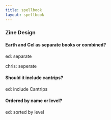 ```yaml
---
title: spellbook
layout: spellbook
---
```


### Zine Design

#### Earth and Cel as separate books or combined? 

ed: separate 

chris: seperate

#### Should it include cantrips? 

ed: include Cantrips

####  Ordered by name or level?

ed: sorted by level
